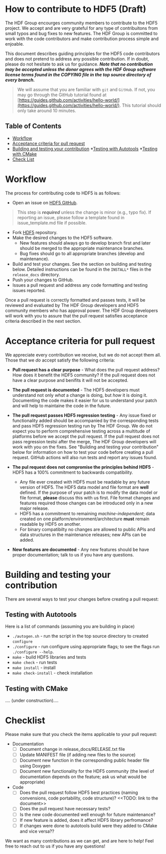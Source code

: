# How to contribute to HDF5 (Draft)

The HDF Group encourges community members to contribute to the HDF5 project. We accept and are very grateful for any type of contribuitons 
from small typos and bug fixes to new features. The HDF Group is committed to work with the code contributors and make contribution process simple and enjoable.

This document describes guiding principles for the HDF5 code contributors and does not pretend to address any possible 
contribution. If in doubt, please do not hesitate to ask us for guidance. 
***Note that no contribution may be accepted unless the donor agrees with the HDF Group software license terms
found in the COPYING file in the top source directory of every branch.***


> We will assume that you are familiar with `git` and `GitHub`.  If not, you may go through the GitHub tutorial found at [https://guides.github.com/activities/hello-world/](https://guides.github.com/activities/hello-world/).  This tutorial should only take around 10 minutes.

## Table of Contents

* [Workflow](#workflow)
* [Acceptance criteria for pull request](#criteria)
* [Building and testing your contribution](#testing)
	*[Testing with Autotools](#autotools)
	*[Testing with CMake](#cmake)
* [Check List](#checklist)

# Workflow <A NAME="workflow"></A>

The process for contributing code to HDF5 is as follows:

* Open an issue on [HDF5 GitHub](https://github.com/HDFGroup/hdf5/issues).

> This step is ***required*** unless the change is minor (e.g., typo fix). If reporting an issue, please follow a template found in issue_template.md file if possible.  

* Fork [HDF5](https://github.com/HDFGroup/hdf5) repository.
* Make the desired changes to the HDF5 software.
	* New features should always go to develop branch first and later should be merged to the appropriate maintenance branches.
	* Bug fixes should go to all appropriate branches (develop and maintenance). 
* Build and test your changes. See the section on building and testing below. Detailed instructions can be found in the `INSTALL*` files in the `release_docs` directory.
* Push your changes to GitHub.
* Issues a pull request and address any code formatting and testing issues reported.

Once a pull request is correctly formatted and passes tests, it will be reviewed and evaluated by The HDF Group developers and HDF5 community members who has approval power.
The HDF Group developers will work with you to assure that the pull request satisfies acceptance criteria described in the next section. 

# Acceptance criteria for pull request <A NAME="criteria"></A>

We appreciate every contribution we receive, but we do not accept them all.  Those that we *do* accept satisfy the following criteria:

* **Pull request has a clear purpose** - What does the pull request address? How does it benefit the HDF5 community? 
If the pull request does not have a clear purpose and benifits it will not be accepted. 

* **The pull request is documented** - The HDF5 developers must understand not only *what* a change is doing, but *how* it is doing it.  Documenting the code makes it easier for us to understand your patch and will help to maintaine the code in the future. 

* **The pull request passes HDF5 regression testing** - Any issue fixed or functionality added should be accompanied by the corresponding tests and pass HDF5 regression testing run by The HDF Group. We do not expect you to perform comprehensive testing across a multitude of platforms before we accept the pull request. If the pull request does not pass regression testsi after the merge, The HDF Group developers will work with you on the fixes. 
See "Building and testing your contribution" below for information on how to test your code before creating a pull request. GitHub actions will also run tests and report any issues found.

* **The pul request does not compromise the principles behind HDF5** - HDF5 has a 100% commitment to backwards compatibility.  
	* Any file ever created with HDF5 must be readable by any future version of HDF5.
  The HDF5 data model and file format are **well** defined.  If the purpose of your patch  is to modify the data model or file format,
 **please** discuss this with us first. File format changes and features required those changes can be introduced only in a new major release. 
	* HDF5 has a commitment to remaining *machine-independent*; data created on one platform/environment/architecture **must** remain readable by HDF5 on another. 
	* For binary compatibilty no changes are allowed to public APIs and data structures in the maintenance releases; new APIs can be added.

* **New features are documented** - Any new features should be have proper documentation; talk to us if you have any questions.

# Building and testing your contribution <A NAME="testing"></A>

There are several ways to test your changes before creating a pull request:

## Testing with Autotools <A NAME="autotools"></A>

Here is a list of commands (assuming you are building in place)
* `./autogen.sh`	- run the script in the top source directory to created `configure` 
* `./configure`		- run configure using appropriate flags; to see the flags run `./configure --help`.
* `make`		- build HDF5 libraries and tests
* `make check`		- run tests
* `make install`	- install
* `make check-install`	- check installation

## Testing with CMake <A NAME="cmake"></A>
.... (under construction)....


# Checklist <A NAME="checklist"></A>

Please make sure that you check the items applicable to your pull request:

* Documentation
  * [ ] Document change in release_docs/RELEASE.txt file
  * [ ] Update MANIFEST file (if adding new files to the source)
  * [ ] Document new function in the corresponding public header file using Doxygen
  * [ ] Document new functionality for the HDF5 community (the level of documentation depends on the feature; ask us what would be appropriate)
* Code 
  * [ ] Does the pull request follow HDF5 best practices (naming convensions, code portability, code structure)? <<TODO: link to the document>>
  * [ ] Does the pull request have necessary tests?
  * [ ] Is the new code documented well enough for future maintenance?
  * [ ] If new feature is added, does it affect HDF5 library perfromance?
  * [ ] If changes were done to autotools build were they added to CMake and vice versa??

We want as many contributions as we can get, and are here to help!  Feel free to reach out to us if you have any questions!

